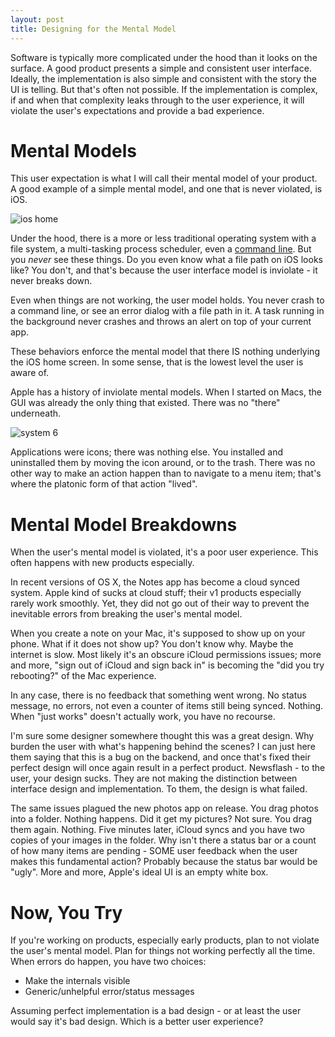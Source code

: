```yaml
---
layout: post
title: Designing for the Mental Model
---
```


Software is typically more complicated under the hood than it looks on the surface. A good product presents a simple and consistent user interface. Ideally, the implementation is also simple and consistent with the story the UI is telling. But that's often not possible. If the implementation is complex, if and when that complexity leaks through to the user experience, it will violate the user's expectations and provide a bad experience.


# Mental Models

This user expectation is what I will call their mental model of your product. A good example of a simple mental model, and one that is never violated, is iOS.

![ios home](/blog/images/ios_home.png)

Under the hood, there is a more or less traditional operating system with a file system, a multi-tasking process scheduler, even a [command line](http://www.iphonefaq.org/archives/971616). But you *never* see these things. Do you even know what a file path on iOS looks like? You don't, and that's because the user interface model is inviolate - it never breaks down.

Even when things are not working, the user model holds. You never crash to a command line, or see an error dialog with a file path in it. A task running in the background never crashes and throws an alert on top of your current app.

These behaviors enforce the mental model that there IS nothing underlying the iOS home screen. In some sense, that is the lowest level the user is aware of.

Apple has a history of inviolate mental models. When I started on Macs, the GUI was already the only thing that existed. There was no "there" underneath.

![system 6](/blog/images/system6.jpg)

Applications were icons; there was nothing else. You installed and uninstalled them by moving the icon around, or to the trash. There was no other way to make an action happen than to navigate to a menu item; that's where the platonic form of that action "lived".


# Mental Model Breakdowns

When the user's mental model is violated, it's a poor user experience. This often happens with new products especially.

In recent versions of OS X, the Notes app has become a cloud synced system. Apple kind of sucks at cloud stuff; their v1 products especially rarely work smoothly. Yet, they did not go out of their way to prevent the inevitable errors from breaking the user's mental model.

When you create a note on your Mac, it's supposed to show up on your phone. What if it does not show up? You don't know why. Maybe the internet is slow. Most likely it's an obscure iCloud permissions issues; more and more, "sign out of iCloud and sign back in" is becoming the "did you try rebooting?" of the Mac experience.

In any case, there is no feedback that something went wrong. No status message, no errors, not even a counter of items still being synced. Nothing. When "just works" doesn't actually work, you have no recourse.

I'm sure some designer somewhere thought this was a great design. Why burden the user with what's happening behind the scenes? I can just here them saying that this is a bug on the backend, and once that's fixed their perfect design will once again result in a perfect product. Newsflash - to the user, your design sucks. They are not making the distinction between interface design and implementation. To them, the design is what failed.

The same issues plagued the new photos app on release. You drag photos into a folder. Nothing happens. Did it get my pictures? Not sure. You drag them again. Nothing. Five minutes later, iCloud syncs and you have two copies of your images in the folder. Why isn't there a status bar or a count of how many items are pending - SOME user feedback when the user makes this fundamental action? Probably because the status bar would be "ugly". More and more, Apple's ideal UI is an empty white box.


# Now, You Try

If you're working on products, especially early products, plan to not violate the user's mental model. Plan for things not working perfectly all the time. When errors do happen, you have two choices:

- Make the internals visible
- Generic/unhelpful error/status messages

Assuming perfect implementation is a bad design - or at least the user would say it's bad design. Which is a better user experience?
